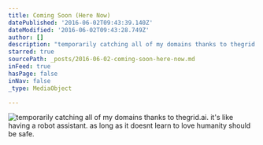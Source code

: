 ```yaml
---
title: Coming Soon (Here Now)
datePublished: '2016-06-02T09:43:39.140Z'
dateModified: '2016-06-02T09:43:28.749Z'
author: []
description: "temporarily catching all of my domains thanks to thegrid.ai. it's like having a robot assistant. as long as it doesnt learn to love humanity should be safe. "
starred: true
sourcePath: _posts/2016-06-02-coming-soon-here-now.md
inFeed: true
hasPage: false
inNav: false
_type: MediaObject

---
```

![temporarily catching all of my domains thanks to thegrid.ai. it's like having a robot assistant. as long as it doesnt learn to love humanity should be safe. ](https://the-grid-user-content.s3-us-west-2.amazonaws.com/49c1c4fc-531e-4460-b256-9cbfd9b224f2.jpg)